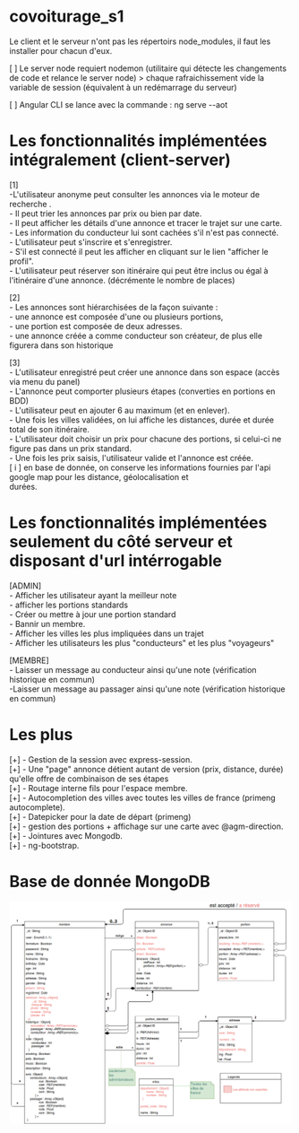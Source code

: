 # covoiturage_s1

Le client et le serveur n'ont pas les répertoirs node_modules, il faut les installer pour chacun d'eux.

[ ] Le server node requiert nodemon (utilitaire qui détecte les changements de code et relance le server node)
    > chaque rafraichissement vide la variable de session (équivalent à un redémarrage du serveur)

[ ] Angular CLI se lance avec la commande : ng serve --aot

# Les fonctionnalités implémentées intégralement (client-server)

[1] <br />
    -L'utilisateur anonyme peut consulter les annonces via le moteur de recherche .<br />
    - Il peut trier les annonces par prix ou bien par date.<br />
    - Il peut afficher les détails d'une annonce et tracer le trajet sur une carte.<br />
    - Les information du conducteur lui sont cachées s'il n'est pas connecté.<br />
    - L'utilisateur peut s'inscrire et s'enregistrer.<br />
    - S'il est connecté il peut les afficher en cliquant sur le lien "afficher le profil".<br />
    - L'utilisateur peut réserver son itinéraire qui peut être inclus ou égal à l'itinéraire d'une annonce. (décrémente le nombre de places)<br />
    
    
[2] <br />
        - Les annonces sont hiérarchisées de la façon suivante : <br />
        - une annonce est composée d'une ou plusieurs portions,<br />
        - une portion est composée de deux adresses.<br />
        - une annonce créée a comme conducteur son créateur, de plus elle figurera dans son historique<br />

[3] <br />
        - L'utilisateur enregistré peut créer une annonce dans son espace (accès via menu du panel)<br />
        - L'annonce peut comporter plusieurs étapes (converties en portions en BDD)<br />
        - L'utilisateur peut en ajouter 6 au maximum (et en enlever).<br />
        - Une fois les villes validées, on lui affiche les distances, durée et durée total de son itinéraire.<br />
        - L'utilisateur doit choisir un prix pour chacune des portions, si celui-ci ne figure pas dans un prix standard.<br />
        - Une fois les prix saisis, l'utilisateur valide et l'annonce est créée.<br />
        [ i ] en base de donnée, on conserve les informations fournies par l'api google map pour les distance, géolocalisation et      
              durées.<br />
# Les fonctionnalités implémentées seulement du côté serveur et disposant d'url intérrogable        

[ADMIN] <br />
        - Afficher les utilisateur ayant la meilleur note<br />
        - afficher les portions standards<br />
        - Créer ou mettre à jour une portion standard<br />
        - Bannir un membre.<br />
        - Afficher les villes les plus impliquées dans un trajet<br />
        - Afficher les utilisateurs les plus "conducteurs" et les plus "voyageurs"<br />
        
[MEMBRE] <br />
        - Laisser un message au conducteur ainsi qu'une note (vérification historique en commun)<br />
        -Laisser un message au passager ainsi qu'une note (vérification historique en commun)<br />
          
# Les plus 

[+] - Gestion de la session avec express-session.<br />
[+] - Une "page" annonce détient autant de version (prix, distance, durée) qu'elle offre de combinaison de ses étapes<br />
[+] - Routage interne fils pour l'espace membre.<br />
[+] - Autocompletion des villes avec toutes les villes de france (primeng autocomplete).<br />
[+] - Datepicker pour la date de départ (primeng)<br />
[+] - gestion des portions + affichage sur une carte avec @agm-direction.<br />
[+] - Jointures avec Mongodb.<br />
[+] - ng-bootstrap.<br />

# Base de donnée MongoDB 

![alt text](https://github.com/0ctober/covoiturage_s1/blob/master/uml%20.png?raw=true)
